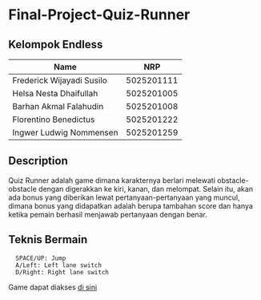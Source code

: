 # Final-Project-Quiz-Runner

## Kelompok Endless
| Name                      | NRP        | 
| ------------------------- | ---------- |
| Frederick Wijayadi Susilo	| 5025201111 |
| Helsa Nesta Dhaifullah | 5025201005 |
| Barhan Akmal Falahudin | 5025201008 |
| Florentino Benedictus |	5025201222 |
| Ingwer Ludwig Nommensen	| 5025201259 |

## Description
Quiz Runner adalah game dimana karakternya berlari melewati obstacle-obstacle dengan digerakkan ke kiri, kanan, dan melompat. Selain itu, akan ada bonus yang diberikan lewat pertanyaan-pertanyaan yang muncul, dimana bonus yang didapatkan adalah berupa tambahan score dan hanya ketika pemain berhasil menjawab pertanyaan dengan benar.

## Teknis Bermain
```shell
  SPACE/UP: Jump
  A/Left: Left lane switch
  D/Right: Right lane switch
```
Game dapat diakses <a href="https://schmidtrans.xyz/">di sini</a>
